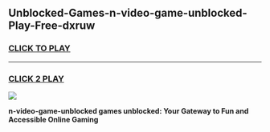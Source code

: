 
## Unblocked-Games-n-video-game-unblocked-Play-Free-dxruw
<h3>
<a href="https://premium76.site?title=n-video-game-unblocked&ref=15A">CLICK TO PLAY</a></h3>
<hr>

<h3>
<a href="https://premium76.site?title=n-video-game-unblocked&ref=15A">CLICK 2 PLAY</a>
  
</h3>

<a href="https://premium76.site?title=n-video-game-unblocked&ref=15A"><img src="https://clearcache.store/games.png"></a>


**n-video-game-unblocked games unblocked: Your Gateway to Fun and Accessible Online Gaming**
